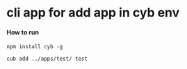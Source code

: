 # cli app for add app in cyb env


#### How to run

```
npm install cyb -g

cub add ../apps/test/ test
```
